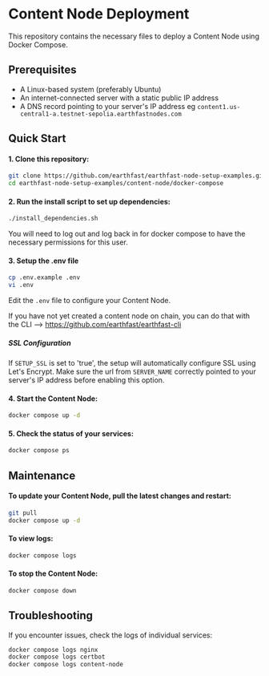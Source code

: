 # Content Node Deployment

This repository contains the necessary files to deploy a Content Node using Docker Compose.

## Prerequisites

- A Linux-based system (preferably Ubuntu)
- An internet-connected server with a static public IP address
- A DNS record pointing to your server's IP address eg `content1.us-central1-a.testnet-sepolia.earthfastnodes.com`

## Quick Start

#### 1. Clone this repository:
```sh
git clone https://github.com/earthfast/earthfast-node-setup-examples.git
cd earthfast-node-setup-examples/content-node/docker-compose
```

#### 2. Run the install script to set up dependencies:
```sh
./install_dependencies.sh
```

You will need to log out and log back in for docker compose to have the necessary permissions for this user.

#### 3. Setup the .env file
```sh
cp .env.example .env
vi .env
```

Edit the `.env` file to configure your Content Node.

If you have not yet created a content node on chain, you can do that with the CLI --> https://github.com/earthfast/earthfast-cli

##### SSL Configuration

If `SETUP_SSL` is set to 'true', the setup will automatically configure SSL using Let's Encrypt. Make sure the url from `SERVER_NAME` correctly pointed to your server's IP address before enabling this option.


#### 4. Start the Content Node:
```sh
docker compose up -d
```

#### 5. Check the status of your services:
```sh
docker compose ps
```

## Maintenance

#### To update your Content Node, pull the latest changes and restart:
```sh
git pull
docker compose up -d
```

#### To view logs:
```sh
docker compose logs
```

#### To stop the Content Node:
```sh
docker compose down
```

## Troubleshooting

If you encounter issues, check the logs of individual services:
```sh
docker compose logs nginx
docker compose logs certbot
docker compose logs content-node
```
